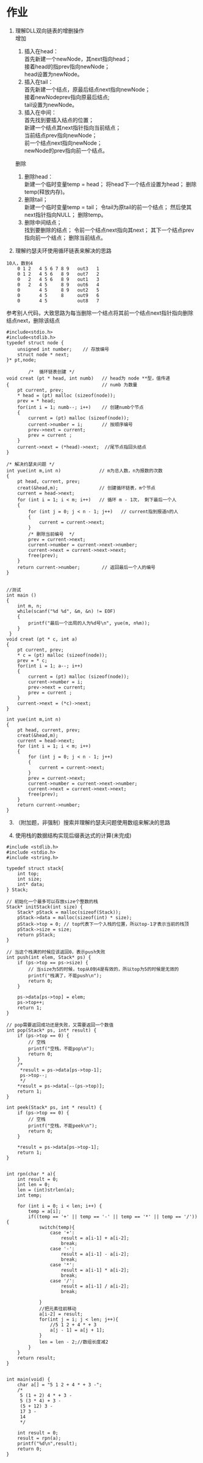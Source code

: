 # 作业

1. 理解DLL双向链表的增删操作<br>
    增加
    1. 插入在head：<br>
        首先新建一个newNode，其next指向head；<br>
        接着head的指prev指向newNode；<br>
        head设置为newNode。<br>
    1. 插入在tail：<br>
        首先新建一个结点，原最后结点next指向newNode；<br>
        接着newNodeprev指向原最后结点;<br>
        tail设置为newNode。<br>
    1. 插入在中间：<br>
        首先找到要插入结点的位置；<br>
        新建一个结点其next指针指向当前结点；<br>
        当前结点prev指向newNode；<br>
        前一个结点next指向newNode；<br>
        newNode的prev指向前一个结点。<br>

    删除
    1. 删除head：<br>
        新建一个临时变量temp = head；
        将head下一个结点设置为head；
        删除temp(释放内存)。
    1. 删除tail；<br>
        新建一个临时变量temp = tail；
        令tail为原tail的前一个结点；
        然后使其next指针指向NULL；
        删除temp。
    1. 删除中间结点；<br>
        找到要删除的结点；
        令前一个结点next指向其next；
        其下一个结点prev指向前一个结点；
        删除当前结点。

2. 理解约瑟夫环使用循环链表来解决的思路
```
10人，数到4
    0 1 2   4 5 6 7 8 9   out3   1
    0 1 2   4 5 6   8 9   out7   2
    0   2   4 5 6   8 9   out1   3
    0   2   4 5     8 9   out6   4
    0       4 5     8 9   out2   5
    0       4 5     8     out9   6
    0       4 5           out8   7
```
参考别人代码，大致思路为每当删除一个结点将其前一个结点next指针指向删除结点next，删除该结点


```
#include<stdio.h>
#include<stdlib.h>
typedef struct node {
	unsigned int number;    // 存放编号
	struct node * next;
}* pt,node;

		/*  循环链表创建 */
void creat (pt * head, int numb)   // head为 node **型，值传递
{								   // numb 为数量
	pt current, prev;
	* head = (pt) malloc (sizeof(node));
	prev = * head;
	for(int i = 1; numb--; i++)    // 创建numb个节点
	{
		current = (pt) malloc (sizeof(node));
		current->number = i;       // 按顺序编号
		prev->next = current;
		prev = current ;
	}
	current->next = (*head)->next;  //尾节点指回头结点
}

/* 解决约瑟夫问题 */
int yue(int m,int n)              // m为总人数，n为报数的次数
{
	pt head, current, prev; 
	creat(&head,m);               // 创建循环链表，m个节点
	current = head->next;
	for (int i = 1; i < m; i++)   // 循环 m - 1次， 剩下最后一个人
	{
		for (int j = 0; j < n - 1; j++)   // current指到报道n的人
		{
			current = current->next;
		}
		/* 删除当前编号  */
		prev = current->next;             
		current->number = current->next->number;
		current->next = current->next->next;
		free(prev);
	}
	return current->number;        // 返回最后一个人的编号
}


//测试
int main ()
{
	int m, n;
	while(scanf("%d %d", &m, &n) != EOF)
	{
		printf("最后一个出局的人为%d号\n", yue(m, n%m));
	}
 } 
void creat (pt * c, int a)
{
	pt current, prev;
	* c = (pt) malloc (sizeof(node));
	prev = * c;
	for(int i = 1; a--; i++)
	{
		current = (pt) malloc (sizeof(node));
		current->number = i;
		prev->next = current;
		prev = current ;
	}
	current->next = (*c)->next;
}

int yue(int m,int n)
{
	pt head, current, prev; 
	creat(&head,m);
	current = head->next;
	for (int i = 1; i < m; i++)
	{
		for (int j = 0; j < n - 1; j++)
		{
			current = current->next;
		}
		prev = current->next;
		current->number = current->next->number;
		current->next = current->next->next;
		free(prev);
	}
	return current->number;
}

```

3. （附加题，非强制）搜索并理解约瑟夫问题使用数组来解决的思路


4. 使用栈的数据结构实现后缀表达式的计算(未完成)

```
#include <stdlib.h>
#include <stdio.h>
#include <string.h>

typedef struct stack{
    int top;
    int size;
    int* data;
} Stack;

// 初始化一个最多可以存放size个整数的栈
Stack* initStack(int size) {
    Stack* pStack = malloc(sizeof(Stack));
    pStack->data = malloc(sizeof(int) * size);
    pStack->top = 0; // top代表下一个入栈的位置，所以top-1才表示当前的栈顶
    pStack->size = size;
    return pStack;
}

// 当这个栈满的时候应该返回0，表示push失败
int push(int elem, Stack* ps) {
    if (ps->top == ps->size) {
        // 当size为5的时候，top从0到4是有效的，所以top为5的时候是无效的
        printf("栈满了，不能push\n");
        return 0;
    }
    
    ps->data[ps->top] = elem;
    ps->top++;
    return 1;
}

// pop需要返回成功还是失败，又需要返回一个数值
int pop(Stack* ps, int* result) {
    if (ps->top == 0) {
        // 空栈
        printf("空栈，不能pop\n");
        return 0;
    }
    /*
     *result = ps->data[ps->top-1];
     ps->top--;
     */
    *result = ps->data[--(ps->top)];
    return 1;
}

int peek(Stack* ps, int * result) {
    if (ps->top == 0) {
        // 空栈
        printf("空栈，不能peek\n");
        return 0;
    }
    
    *result = ps->data[ps->top-1];
    return 1;
}


int rpn(char * a){
    int result = 0;
    int len = 0;
    len = (int)strlen(a);
    int temp;
            
    for (int i = 0; i < len; i++) {
        temp = a[i];
        if((temp == '+' || temp == '-' || temp == '*' || temp == '/')){
            switch(temp){
                case '+':
                    result = a[i-1] + a[i-2];
                    break;
                case '-':
                    result = a[i-1] - a[i-2];
                    break;
                case '*':
                    result = a[i-1] * a[i-2];
                    break;
                case '/':
                    result = a[i-1] / a[i-2];
                    break;
                    
            }
            //把元素往前移动
            a[i-2] = result;
            for(int j = i; j < len; j++){
                //5 1 2 + 4 * + 3
                a[j - 1] = a[j + 1];
            }
            len = len - 2;//数组长度减2
        }
    }
    return result;
}


int main(void) {
    char a[] = "5 1 2 + 4 * + 3 -";
    /*
     5 (1 + 2) 4 * + 3 -
     5 (3 * 4) + 3 -
     (5 + 12) 3 -
     17 3 -
     14
     */
    
    int result = 0;
    result = rpn(a);
    printf("%d\n",result);
    return 0;
}

```





